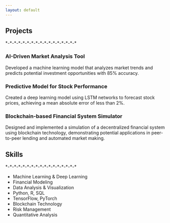 ```yaml
---
layout: default
---
```


## Projects

<div class="ascii-divider">*-*-*-*-*-*-*-*-*-*-*-*-*-*-*-*-*</div>

### AI-Driven Market Analysis Tool

Developed a machine learning model that analyzes market trends and predicts potential investment opportunities with 85% accuracy.

### Predictive Model for Stock Performance

Created a deep learning model using LSTM networks to forecast stock prices, achieving a mean absolute error of less than 2%.

### Blockchain-based Financial System Simulator

Designed and implemented a simulation of a decentralized financial system using blockchain technology, demonstrating potential applications in peer-to-peer lending and automated market making.

## Skills

<div class="ascii-divider">*-*-*-*-*-*-*-*-*-*-*-*-*-*-*-*-*</div>

- Machine Learning & Deep Learning
- Financial Modeling
- Data Analysis & Visualization
- Python, R, SQL
- TensorFlow, PyTorch
- Blockchain Technology
- Risk Management
- Quantitative Analysis
